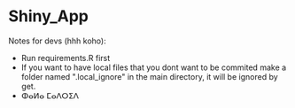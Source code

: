# Shiny_App
Notes for devs (hhh koho):
* Run requirements.R first
* If you want to have local files that you dont want to be commited make a folder named ".local_ignore" in the main directory, it will be ignored by get.
* ⵀⴰⵍⴰ ⵎⴰⴷⵔⵉⴷ
